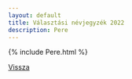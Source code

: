 ```yaml
---
layout: default
title: Választási névjegyzék 2022
description: Pere
---
```


{% include Pere.html %}

[Vissza](./)
